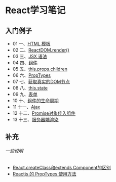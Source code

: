 React学习笔记
============

入门例子
-------------
- 01 一、[HTML 模板](01/)
- 02 二、[ReactDOM.render()](02/)
- 03 三、[JSX 语法 ](03/)
- 04 四、[组件](04/)
- 05 五、[this.props.children](05/)
- 06 六、[PropTypes](06/)
- 07 七、[获取真实的DOM节点](07/)
- 08 八、[this.state](08/)
- 09 九、[表单](09/)
- 10 十、[组件的生命周期](10/)
- 11 十一、[Ajax](11/)
- 12 十二、[Promise对象传入组件](12/)
- 13 十三、[服务器端渲染](http://localhost:3000/)


补充
-------------

###### 一些说明
- [React.createClass和extends Component的区别](https://segmentfault.com/a/1190000005863630 "React.createClass和extends Component的区别")
- [Reactjs 的 PropTypes 使用方法](http://jamestw.logdown.com/posts/257890-257890-reactjs-prop "Reactjs 的 PropTypes 使用方法")